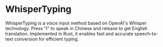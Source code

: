 # WhisperTyping
WhisperTyping is a voice input method based on OpenAI's Whisper technology. Press "I" to speak in Chinese and release to get English translation. Implemented in Rust, it enables fast and accurate speech-to-text conversion for efficient typing.
